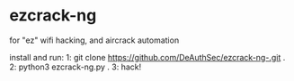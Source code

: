 # ezcrack-ng
for "ez" wifi hacking, and aircrack automation

install and run:
1: git clone https://github.com/DeAuthSec/ezcrack-ng-.git
.
2: python3 ezcrack-ng.py
.
3: hack!

